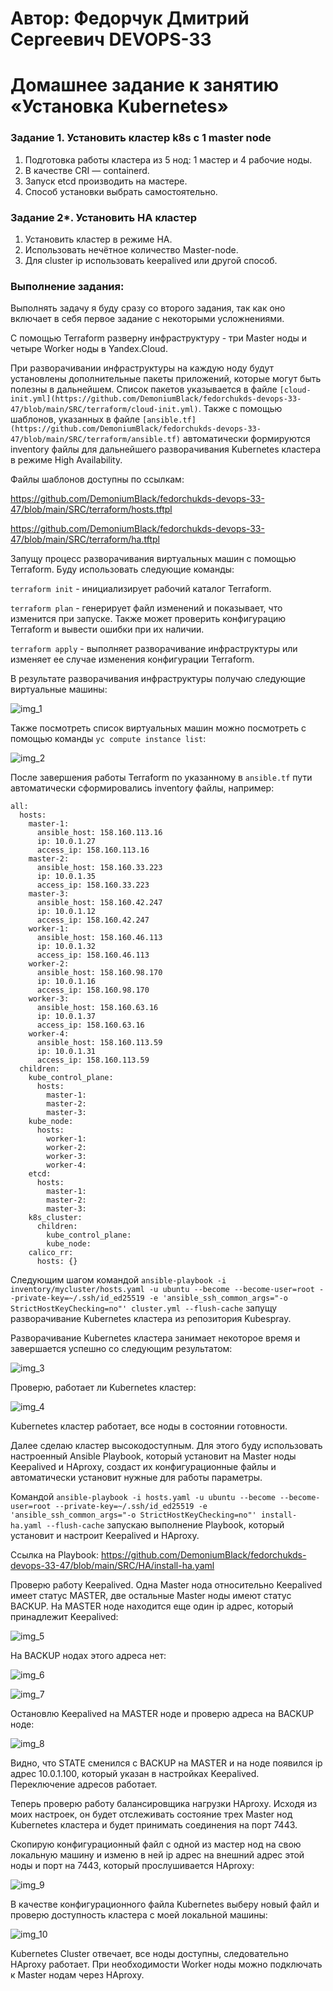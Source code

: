 # Автор: Федорчук Дмитрий Сергеевич DEVOPS-33

# Домашнее задание к занятию «Установка Kubernetes»

### Задание 1. Установить кластер k8s с 1 master node

1. Подготовка работы кластера из 5 нод: 1 мастер и 4 рабочие ноды.
2. В качестве CRI — containerd.
3. Запуск etcd производить на мастере.
4. Способ установки выбрать самостоятельно.

### Задание 2*. Установить HA кластер

1. Установить кластер в режиме HA.
2. Использовать нечётное количество Master-node.
3. Для cluster ip использовать keepalived или другой способ.

### Выполнение задания:

Выполнять задачу я буду сразу со второго задания, так как оно включает в себя первое задание с некоторыми усложнениями.

С помощью Terraform разверну инфраструктуру - три Master ноды и четыре Worker ноды в Yandex.Cloud.

При разворачивании инфраструктуры на каждую ноду будут установлены дополнительные пакеты приложений, которые могут быть полезны в дальнейшем. Список пакетов указывается в файле `[cloud-init.yml](https://github.com/DemoniumBlack/fedorchukds-devops-33-47/blob/main/SRC/terraform/cloud-init.yml)`.
Также с помощью шаблонов, указанных в файле `[ansible.tf](https://github.com/DemoniumBlack/fedorchukds-devops-33-47/blob/main/SRC/terraform/ansible.tf)` автоматически формируются inventory файлы для дальнейшего разворачивания Kubernetes кластера в режиме High Availability.

Файлы шаблонов доступны по ссылкам:

https://github.com/DemoniumBlack/fedorchukds-devops-33-47/blob/main/SRC/terraform/hosts.tftpl

https://github.com/DemoniumBlack/fedorchukds-devops-33-47/blob/main/SRC/terraform/ha.tftpl

Запущу процесс разворачивания виртуальных машин с помощью Terraform. Буду использовать следующие команды:

`terraform init` - инициализирует рабочий каталог Terraform.

`terraform plan` - генерирует файл изменений и показывает, что изменится при запуске. Также может проверить конфигурацию Terraform и вывести ошибки при их наличии.

`terraform apply` - выполняет разворачивание инфраструктуры или изменяет ее случае изменения конфигурации Terraform.

В результате разворачивания инфраструктуры получаю следующие виртуальные машины:

![img_1](IMG/img_1.png)

Также посмотреть список виртуальных машин можно посмотреть с помощью команды `yc compute instance list`:

![img_2](IMG/img_2.png)

После завершения работы Terraform по указанному в `ansible.tf` пути автоматически сформировались inventory файлы, например:

```
all:
  hosts:
    master-1:
      ansible_host: 158.160.113.16
      ip: 10.0.1.27
      access_ip: 158.160.113.16
    master-2:
      ansible_host: 158.160.33.223
      ip: 10.0.1.35
      access_ip: 158.160.33.223
    master-3:
      ansible_host: 158.160.42.247
      ip: 10.0.1.12
      access_ip: 158.160.42.247
    worker-1:
      ansible_host: 158.160.46.113
      ip: 10.0.1.32
      access_ip: 158.160.46.113
    worker-2:
      ansible_host: 158.160.98.170
      ip: 10.0.1.16
      access_ip: 158.160.98.170
    worker-3:
      ansible_host: 158.160.63.16
      ip: 10.0.1.37
      access_ip: 158.160.63.16
    worker-4:
      ansible_host: 158.160.113.59
      ip: 10.0.1.31
      access_ip: 158.160.113.59
  children:
    kube_control_plane:
      hosts:
        master-1:
        master-2:
        master-3:
    kube_node:
      hosts:
        worker-1:
        worker-2:
        worker-3:
        worker-4:
    etcd:
      hosts:
        master-1:
        master-2:
        master-3:
    k8s_cluster:
      children:
        kube_control_plane:
        kube_node:
    calico_rr:
      hosts: {}
```

Следующим шагом командой ```ansible-playbook -i inventory/mycluster/hosts.yaml -u ubuntu --become --become-user=root --private-key=~/.ssh/id_ed25519 -e 'ansible_ssh_common_args="-o StrictHostKeyChecking=no"' cluster.yml --flush-cache``` запущу разворачивание Kubernetes кластера из репозитория Kubespray.

Разворачивание Kubernetes кластера занимает некоторое время и завершается успешно со следующим результатом:

![img_3](IMG/img_3.png)

Проверю, работает ли Kubernetes кластер:

![img_4](IMG/img_4.png)

Kubernetes кластер работает, все ноды в состоянии готовности.

Далее сделаю кластер высокодоступным. Для этого буду использовать настроенный Ansible Playbook, который установит на Master ноды Keepalived и HAproxy, создаст их конфигурационные файлы и автоматически установит нужные для работы параметры.

Командой ```ansible-playbook -i hosts.yaml -u ubuntu --become --become-user=root --private-key=~/.ssh/id_ed25519 -e 'ansible_ssh_common_args="-o StrictHostKeyChecking=no"' install-ha.yaml --flush-cache``` запускаю выполнение Playbook, который установит и настроит Keepalived и HAproxy.

Ссылка на Playbook: https://github.com/DemoniumBlack/fedorchukds-devops-33-47/blob/main/SRC/HA/install-ha.yaml

Проверю работу Keepalived. Одна Master нода относительно Keepalived имеет статус MASTER, две остальные Master ноды имеют статус BACKUP. На MASTER ноде находится еще один ip адрес, который принадлежит Keepalived:

![img_5](IMG/img_5.png)

На BACKUP нодах этого адреса нет:

![img_6](IMG/img_6.png)

![img_7](IMG/img_7.png)

Остановлю Keepalived на MASTER ноде и проверю адреса на BACKUP ноде:

![img_8](IMG/img_8.png)

Видно, что STATE сменился с BACKUP на MASTER и на ноде появился ip адрес 10.0.1.100, который указан в настройках Keepalived. Переключение адресов работает.

Теперь проверю работу балансировщика нагрузки HAproxy. Исходя из моих настроек, он будет отслеживать состояние трех Master нод Kubernetes кластера и будет принимать соединения на порт 7443.

Скопирую конфигурационный файл с одной из мастер нод на свою локальную машину и изменю в ней ip адрес на внешний адрес этой ноды и порт на 7443, который прослушивается HAproxy:

![img_9](IMG/img_9.png)

В качестве конфигурационного файла Kubernetes выберу новый файл и проверю доступность кластера с моей локальной машины:

![img_10](IMG/img_10.png)

Kubernetes Cluster отвечает, все ноды доступны, следовательно HAproxy работает. При необходимости Worker ноды можно подключать к Master нодам через HAproxy.